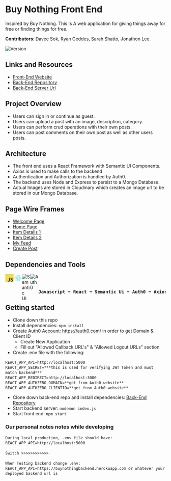 # Buy Nothing Front End

Inspired by Buy Nothing. This is A web application for giving things away for free or finding things for free.

**Contributors**: Davee Sok, Ryan Geddes, Sarah Shatto, Jonathon Lee.

![Version](https://img.shields.io/badge/version-1.0.0-brightgreen.svg)

## Links and Resources

- [Front-End Website](https://buynothing-frontend.netlify.app/main)
- [Back-End Repository](https://github.com/daveeS987/buy-nothing-backend)
- [Back-End Server Url](https://buynothingbackend.herokuapp.com/)

## Project Overview

- Users can sign in or continue as guest.
- Users can upload a post with an image, description, category.
- Users can perform crud operations with their own posts.
- Users can post comments on their own post as well as other users posts.

## Architecture

- The front end uses a React Framework with Semantic UI Components.
- Axios is used to make calls to the backend
- Authentication and Authorization is handled by Auth0.
- The backend uses Node and Express to persist to a Mongo Database.
- Actual Images are stored in Cloudinary which creates an image url to be stored in our Mongo Database.

## Page Wire Frames

- [Welcome Page](./assets/wireframe/1_Welcome.pdf)
- [Home Page](./assets/wireframe/2_Home.pdf)
- [Item Details 1](./assets/wireframe/2.5_ItemDetails.pdf)
- [Item Details 2](./assets/wireframe/2.75_ItemDetailsSelectUser.pdf)
- [My Feed](./assets/wireframe/3_MyFeed.pdf)
- [Create Post](./assets/wireframe/createPost.pdf)

## Dependencies and Tools

<img align="left" alt="JavaScript" width="26px" src="https://raw.githubusercontent.com/github/explore/80688e429a7d4ef2fca1e82350fe8e3517d3494d/topics/javascript/javascript.png"/>
<img align="left" alt="React" width="26px" src="https://raw.githubusercontent.com/github/explore/80688e429a7d4ef2fca1e82350fe8e3517d3494d/topics/react/react.png" />
<img  align="left"alt="Semantic UI" width="26px" src="./icons/semantic.png"/>
<img align="left" alt="Auth0" width="26px" src="./icons/auth0-logo.png">

</br>
<br>
<pre>
<b>Javascript ➡ React ➡ Semantic Ui ➡ Auth0 ➡ Axios </b>
</pre>

## Getting started

- Clone down this repo
- Install dependencies: `npm install`
- Create Auth0 Account: https://auth0.com/ in order to get Domain & Client ID
  - Create New Application
  - Fill out "Allowed Callback URL's" & "Allowed Logout URLs" section
- Create .env file with the following:

```
REACT_APP_API=http://localhost:5000
REACT_APP_SECRET=***this is used for verifying JWT Token and must match backend***
REACT_APP_REDIRECT=http://localhost:3000
REACT_APP_AUTHZERO_DOMAIN=**get from Auth0 website**
REACT_APP_AUTHZERO_CLIENTID=**get from Auth0 website**
```

- Clone down back-end repo and install dependencies: [Back-End Repository](https://github.com/daveeS987/buy-nothing-backend)
- Start backend server: `nodemon index.js`
- Start front end: `npm start`

### Our personal notes notes while developing

```
During local production, .env file should have:
REACT_APP_API=http://localhost:5000

Switch >>>>>>>>>>>>

When Testing backend change .env:
REACT_APP_API=https://buynothingbackend.herokuapp.com or whatever your deployed backend url is

```
